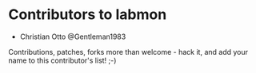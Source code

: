 # Contributors to labmon
* Christian Otto @Gentleman1983
 
Contributions, patches, forks more than welcome - hack it, and add your name to this contributor's list! ;-)

